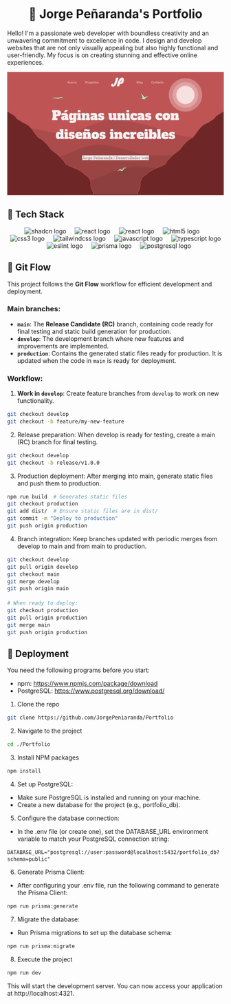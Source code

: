 <h1 align="center">
   👋 Jorge Peñaranda's Portfolio
</h1>

Hello! I'm a passionate web developer with boundless creativity and an unwavering commitment to excellence in code. I design and develop websites that are not only visually appealing but also highly functional and user-friendly. My focus is on creating stunning and effective online experiences.

![App Screenshot](./public/assets/images/banner.png)

## 🧰 Tech Stack

<div align="center">
  <img src="https://ui.shadcn.com/favicon.ico" height="40" alt="shadcn logo"  />
  <img width="12" />
  <img src="https://cdn.jsdelivr.net/gh/devicons/devicon@latest/icons/astro/astro-original.svg" height="40" alt="react logo"  />
  <img width="12" />
  <img src="https://cdn.jsdelivr.net/gh/devicons/devicon/icons/react/react-original.svg" height="40" alt="react logo"  />
  <img width="12" />
  <img src="https://cdn.jsdelivr.net/gh/devicons/devicon/icons/html5/html5-original.svg" height="40" alt="html5 logo"  />
  <img width="12" />
  <img src="https://cdn.jsdelivr.net/gh/devicons/devicon/icons/css3/css3-original.svg" height="40" alt="css3 logo"  />
  <img width="12" />
  <img src="https://cdn.jsdelivr.net/gh/devicons/devicon@latest/icons/tailwindcss/tailwindcss-original.svg" height="40" alt="tailwindcss logo"  />
  <img width="12" />
  <img src="https://cdn.jsdelivr.net/gh/devicons/devicon/icons/javascript/javascript-original.svg" height="40" alt="javascript logo"  />
  <img width="12" />
  <img src="https://cdn.jsdelivr.net/gh/devicons/devicon/icons/typescript/typescript-original.svg" height="40" alt="typescript logo"  />
  <img width="12" />
  <img src="https://cdn.jsdelivr.net/gh/devicons/devicon@latest/icons/eslint/eslint-original.svg" height="40" alt="eslint logo"  />
  <img width="12" />
  <img src="https://cdn.jsdelivr.net/gh/devicons/devicon@latest/icons/prisma/prisma-original.svg" height="40" alt="prisma logo" />
  <img width="12" />
  <img src="https://cdn.jsdelivr.net/gh/devicons/devicon@latest/icons/postgresql/postgresql-original.svg" height="40" alt="postgresql logo" />
</div>

## 🔄 Git Flow

This project follows the **Git Flow** workflow for efficient development and deployment.

### Main branches:

- **`main`**: The **Release Candidate (RC)** branch, containing code ready for final testing and static build generation for production.
- **`develop`**: The development branch where new features and improvements are implemented.
- **`production`**: Contains the generated static files ready for production. It is updated when the code in `main` is ready for deployment.

### Workflow:

1. **Work in `develop`**: Create feature branches from `develop` to work on new functionality.

```sh
git checkout develop
git checkout -b feature/my-new-feature
```

2. Release preparation: When develop is ready for testing, create a main (RC) branch for final testing.

```sh
git checkout develop
git checkout -b release/v1.0.0
```

3. Production deployment: After merging into main, generate static files and push them to production.

```sh
npm run build  # Generates static files
git checkout production
git add dist/  # Ensure static files are in dist/
git commit -m "Deploy to production"
git push origin production
```

4. Branch integration: Keep branches updated with periodic merges from develop to main and from main to production.

```sh
git checkout develop
git pull origin develop
git checkout main
git merge develop
git push origin main

# When ready to deploy:
git checkout production
git pull origin production
git merge main
git push origin production
```

## 🚀 Deployment


You need the following programs before you start:

- npm: https://www.npmjs.com/package/download
- PostgreSQL: https://www.postgresql.org/download/

1. Clone the repo

```sh
git clone https://github.com/JorgePeniaranda/Portfolio
```

2. Navigate to the project

```sh
cd ./Portfolio
```

3. Install NPM packages

```sh
npm install
```

4. Set up PostgreSQL:

- Make sure PostgreSQL is installed and running on your machine.
- Create a new database for the project (e.g., portfolio_db).


5. Configure the database connection:

- In the .env file (or create one), set the DATABASE_URL environment variable to match your PostgreSQL connection string:

```env
DATABASE_URL="postgresql://user:password@localhost:5432/portfolio_db?schema=public"
```

6. Generate Prisma Client:

- After configuring your .env file, run the following command to generate the Prisma Client:

```sh
npm run prisma:generate
```

7. Migrate the database:

- Run Prisma migrations to set up the database schema:

```sh
npm run prisma:migrate
```

8. Execute the project

```sh
npm run dev
```

This will start the development server. You can now access your application at http://localhost:4321.